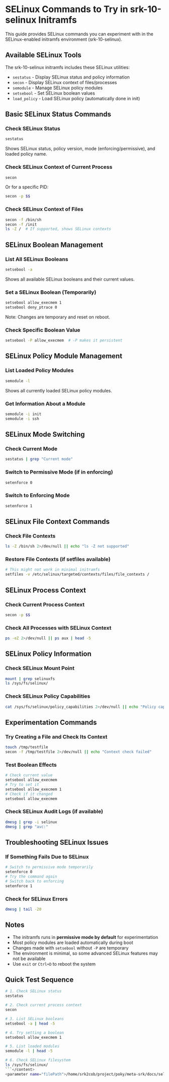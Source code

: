 # SELinux Commands to Try in srk-10-selinux Initramfs

This guide provides SELinux commands you can experiment with in the SELinux-enabled initramfs environment (srk-10-selinux).

## Available SELinux Tools

The srk-10-selinux initramfs includes these SELinux utilities:

- `sestatus` - Display SELinux status and policy information
- `secon` - Display SELinux context of files/processes
- `semodule` - Manage SELinux policy modules
- `setsebool` - Set SELinux boolean values
- `load_policy` - Load SELinux policy (automatically done in init)

## Basic SELinux Status Commands

### Check SELinux Status

```bash
sestatus
```

Shows SELinux status, policy version, mode (enforcing/permissive), and loaded policy name.

### Check SELinux Context of Current Process

```bash
secon
```

Or for a specific PID:

```bash
secon -p $$
```

### Check SELinux Context of Files

```bash
secon -f /bin/sh
secon -f /init
ls -Z /  # If supported, shows SELinux contexts
```

## SELinux Boolean Management

### List All SELinux Booleans

```bash
setsebool -a
```

Shows all available SELinux booleans and their current values.

### Set a SELinux Boolean (Temporarily)

```bash
setsebool allow_execmem 1
setsebool deny_ptrace 0
```

Note: Changes are temporary and reset on reboot.

### Check Specific Boolean Value

```bash
setsebool -P allow_execmem  # -P makes it persistent
```

## SELinux Policy Module Management

### List Loaded Policy Modules

```bash
semodule -l
```

Shows all currently loaded SELinux policy modules.

### Get Information About a Module

```bash
semodule -i init
semodule -i ssh
```

## SELinux Mode Switching

### Check Current Mode

```bash
sestatus | grep "Current mode"
```

### Switch to Permissive Mode (if in enforcing)

```bash
setenforce 0
```

### Switch to Enforcing Mode

```bash
setenforce 1
```

## SELinux File Context Commands

### Check File Contexts

```bash
ls -Z /bin/sh 2>/dev/null || echo "ls -Z not supported"
```

### Restore File Contexts (if setfiles available)

```bash
# This might not work in minimal initramfs
setfiles -v /etc/selinux/targeted/contexts/files/file_contexts /
```

## SELinux Process Context

### Check Current Process Context

```bash
secon -p $$
```

### Check All Processes with SELinux Context

```bash
ps -eZ 2>/dev/null || ps aux | head -5
```

## SELinux Policy Information

### Check SELinux Mount Point

```bash
mount | grep selinuxfs
ls /sys/fs/selinux/
```

### Check SELinux Policy Capabilities

```bash
cat /sys/fs/selinux/policy_capabilities 2>/dev/null || echo "Policy capabilities not accessible"
```

## Experimentation Commands

### Try Creating a File and Check Its Context

```bash
touch /tmp/testfile
secon -f /tmp/testfile 2>/dev/null || echo "Context check failed"
```

### Test Boolean Effects

```bash
# Check current value
setsebool allow_execmem
# Try to set it
setsebool allow_execmem 1
# Check if it changed
setsebool allow_execmem
```

### Check SELinux Audit Logs (if available)

```bash
dmesg | grep -i selinux
dmesg | grep "avc:"
```

## Troubleshooting SELinux Issues

### If Something Fails Due to SELinux

```bash
# Switch to permissive mode temporarily
setenforce 0
# Try the command again
# Switch back to enforcing
setenforce 1
```

### Check for SELinux Errors

```bash
dmesg | tail -20
```

## Notes

- The initramfs runs in **permissive mode by default** for experimentation
- Most policy modules are loaded automatically during boot
- Changes made with `setsebool` without `-P` are temporary
- The environment is minimal, so some advanced SELinux features may not be available
- Use `exit` or `Ctrl+D` to reboot the system

## Quick Test Sequence

```bash
# 1. Check SELinux status
sestatus

# 2. Check current process context
secon

# 3. List SELinux booleans
setsebool -a | head -5

# 4. Try setting a boolean
setsebool allow_execmem 1

# 5. List loaded modules
semodule -l | head -5

# 6. Check SELinux filesystem
ls /sys/fs/selinux/
```</content>
<parameter name="filePath">/home/srk2cob/project/poky/meta-srk/docs/selinux_commands_guide.md
